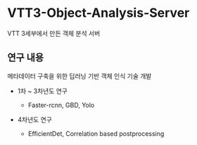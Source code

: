 # VTT3-Object-Analysis-Server
VTT 3세부에서 만든 객체 분석 서버

## 연구 내용

메타데이터 구축을 위한 딥러닝 기반 객체 인식 기술 개발

* 1차 ~ 3차년도 연구
    * Faster-rcnn, GBD, Yolo

* 4차년도 연구
    * EfficientDet, Correlation based postprocessing